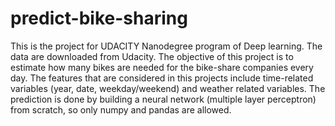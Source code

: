 # predict-bike-sharing
This is the project for UDACITY Nanodegree program of Deep learning. The data are downloaded from Udacity.
The objective of this project is to estimate how many bikes are needed for the bike-share companies every day. The features that are considered in this projects include time-related variables (year, date, weekday/weekend) and weather related variables. The prediction is done by building a neural network (multiple layer perceptron) from scratch, so only numpy and pandas are allowed.
